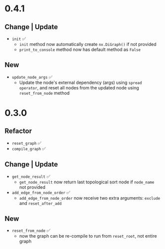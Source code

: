 # 0.4.1


## Change | Update
- `init` ✅
    - `init` method now automatically create `nx.DiGraph()` if not provided
    - `print_to_console` method now has default method as `False`

## New
- `update_node_args` ✅
    - Update the node's external dependency (args) using `spread operator`, and reset all nodes from the updated node using `reset_from_node` method


# 0.3.0

## Refactor
- `reset_graph` ✅
- `compile_graph` ✅

## Change | Update
- `get_node_result` ✅
    - `get_node_result` now return last topological sort node if `node_name` not provided
- `add_edge_from_node_order` ✅ 
    - `add_edge_from_node_order` now receive two extra arguments: `exclude` and `reset_after_add`

## New
- `reset_from_node` ✅
    - now the graph can be re-compile to run from `reset_root`, not entire graph